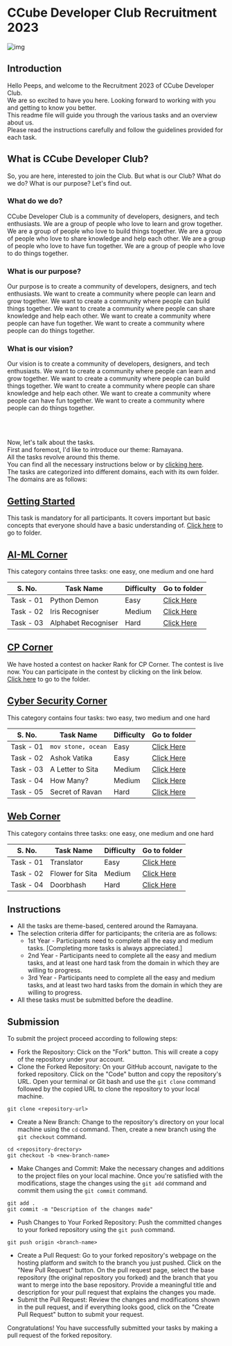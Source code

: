 # CCube Developer Club Recruitment 2023

![img](https://encyclopediaofjainism.com/wp-content/uploads/2020/06/ram-sita.webp)


## Introduction
Hello Peeps, and welcome to the Recruitment 2023 of CCube Developer Club. <br/>
We are so excited to have you here. Looking forward to working with you and getting to know you better.<br/>
This readme file will guide you through the various tasks and an overview about us. <br/>
Please read the instructions carefully and follow the guidelines provided for each task.

## What is CCube Developer Club?
So, you are here, interested to join the Club. But what is our Club? What do we do? What is our purpose? Let's find out.

### What do we do?

CCube Developer Club is a community of developers, designers, and tech enthusiasts. We are a group of people who love to learn and grow together. We are a group of people who love to build things together. We are a group of people who love to share knowledge and help each other. We are a group of people who love to have fun together. We are a group of people who love to do things together.

### What is our purpose?

Our purpose is to create a community of developers, designers, and tech enthusiasts. We want to create a community where people can learn and grow together. We want to create a community where people can build things together. We want to create a community where people can share knowledge and help each other. We want to create a community where people can have fun together. We want to create a community where people can do things together.

### What is our vision?

Our vision is to create a community of developers, designers, and tech enthusiasts. We want to create a community where people can learn and grow together. We want to create a community where people can build things together. We want to create a community where people can share knowledge and help each other. We want to create a community where people can have fun together. We want to create a community where people can do things together.

<br/><br/>

Now, let's talk about the tasks.<br/>
First and foremost, I'd like to introduce our theme: Ramayana.<br/>
All the tasks revolve around this theme.<br/>
You can find all the necessary instructions below or by [clicking here](https://github.com/CCube-Club/Recruitment-2023/blob/main/README.md#instructions).<br/>
The tasks are categorized into different domains, each with its own folder. The domains are as follows:

## [Getting Started](https://github.com/CCube-Club/Recruitment-2023/tree/ba3737490fb82eb78f1427f9d3cb1a64312d9472/Getting%20Started)

This task is mandatory for all participants. It covers important but basic concepts that everyone should have a basic understanding of.
[Click here](https://github.com/CCube-Club/Recruitment-2023/tree/ba3737490fb82eb78f1427f9d3cb1a64312d9472/Getting%20Started) to go to folder.

## [AI-ML Corner](https://github.com/CCube-Club/Recruitment-2023/tree/ba3737490fb82eb78f1427f9d3cb1a64312d9472/AI-ML%20Corner)

This category contains three tasks: one easy, one medium and one hard

S. No. | Task Name | Difficulty | Go to folder
--- | --- | --- | --- |
Task - 01 | Python Demon | Easy | [Click Here](https://github.com/CCube-Club/Recruitment-2023/tree/ba3737490fb82eb78f1427f9d3cb1a64312d9472/AI-ML%20Corner/Pythonic%20Demon-CCube-Easy)
Task - 02 | Iris Recogniser | Medium | [Click Here](https://github.com/CCube-Club/Recruitment-2023/tree/ba3737490fb82eb78f1427f9d3cb1a64312d9472/AI-ML%20Corner/Iris%20Recogniser-CCube-Medium)
Task - 03 | Alphabet Recogniser | Hard | [Click Here](https://github.com/CCube-Club/Recruitment-2023/tree/ba3737490fb82eb78f1427f9d3cb1a64312d9472/AI-ML%20Corner/Alphabet%20Recogniser-CCube-Hard)


## [CP Corner](https://github.com/CCube-Club/Recruitment-2023/tree/ba3737490fb82eb78f1427f9d3cb1a64312d9472/CP%20Corner)

We have hosted a contest on hacker Rank for CP Corner. The contest is live now. You can participate in the contest by clicking on the link below. <br/>
[Click here](https://github.com/CCube-Club/Recruitment-2023/tree/ba3737490fb82eb78f1427f9d3cb1a64312d9472/CP%20Corner) to go to the folder.

## [Cyber Security Corner](https://github.com/CCube-Club/Recruitment-2023/tree/ba3737490fb82eb78f1427f9d3cb1a64312d9472/Cyber%20Security%20Corner)

This category contains four tasks: two easy, two medium and one hard

S. No. | Task Name | Difficulty | Go to folder
--- | --- |------------| --- |
Task - 01 | `mov stone, ocean` | Easy       | [Click Here](https://github.com/CCube-Club/Recruitment-2023/tree/93c253762bbd56cae371843115036a990ae87bc1/Cyber%20Security%20Corner/mov%20stone%2C%20ocean-CCube-Easy)
Task - 02 | Ashok Vatika | Easy       | [Click Here](https://github.com/CCube-Club/Recruitment-2023/tree/93c253762bbd56cae371843115036a990ae87bc1/Cyber%20Security%20Corner/Ashok%20Vatika-CCube-Easy)
Task - 03 | A Letter to Sita | Medium     | [Click Here](https://github.com/CCube-Club/Recruitment-2023/tree/93c253762bbd56cae371843115036a990ae87bc1/Cyber%20Security%20Corner/A%20Letter%20To%20Sita-Ccube-Medium)
Task - 04 | How Many? | Medium       | [Click Here](https://github.com/CCube-Club/Recruitment-2023/tree/b9549152cb416e5655fac570f9600ec00f775520/Cyber%20Security%20Corner/How%20many-CCube-Medium)
Task - 05 | Secret of Ravan | Hard     | [Click Here](https://github.com/CCube-Club/Recruitment-2023/tree/b9549152cb416e5655fac570f9600ec00f775520/Cyber%20Security%20Corner/Secret%20of%20Ravan-CCube-Hard)

## [Web Corner](https://github.com/CCube-Club/Recruitment-2023/tree/ba3737490fb82eb78f1427f9d3cb1a64312d9472/Cyber%20Security%20Corner)

This category contains three tasks: one easy, one medium and one hard

S. No. | Task Name | Difficulty | Go to folder
--- | --- | --- | --- |
Task - 01 | Translator | Easy | [Click Here](https://github.com/CCube-Club/Recruitment-2023/tree/ba3737490fb82eb78f1427f9d3cb1a64312d9472/Web%20Tasks/Translator%20CCube%20Easy)
Task - 02 | Flower for Sita | Medium | [Click Here](https://github.com/CCube-Club/Recruitment-2023/tree/ba3737490fb82eb78f1427f9d3cb1a64312d9472/Web%20Tasks/Flower%20for%20Sita%20CCube%20Medium)
Task - 04 | Doorbhash | Hard | [Click Here](https://github.com/CCube-Club/Recruitment-2023/tree/ba3737490fb82eb78f1427f9d3cb1a64312d9472/Web%20Tasks/Doorbhash%20CCube%20Hard)

## Instructions

- All the tasks are theme-based, centered around the Ramayana.
- The selection criteria differ for participants; the criteria are as follows:
    - 1st Year - Participants need to complete all the easy and medium tasks. [Completing more tasks is always appreciated.]
    - 2nd Year - Participants need to complete all the easy and medium tasks, and at least one hard task from the domain in which they are willing to progress.
    - 3rd Year - Participants need to complete all the easy and medium tasks, and at least two hard tasks from the domain in which they are willing to progress.
- All these tasks must be submitted before the deadline.

## Submission
To submit the project proceed according to following steps:
- Fork the Repository: Click on the "Fork" button. This will create a copy of the repository under your account.
- Clone the Forked Repository: On your GitHub account, navigate to the forked repository. Click on the "Code" button and copy the repository's URL. Open your terminal or Git bash and use the `git clone` command followed by the copied URL to clone the repository to your local machine.
```
git clone <repository-url>
```
- Create a New Branch: Change to the repository's directory on your local machine using the `cd` command. Then, create a new branch using the `git checkout` command.
```
cd <repository-drectory>
git checkout -b <new-branch-name>
```
- Make Changes and Commit: Make the necessary changes and additions to the project files on your local machine. Once you're satisfied with the modifications, stage the changes using the `git add` command and commit them using the `git commit` command.
```
git add .
git commit -m "Description of the changes made"
```
- Push Changes to Your Forked Repository: Push the committed changes to your forked repository using the `git push` command.
```
git push origin <branch-name>
```
- Create a Pull Request: Go to your forked repository's webpage on the hosting platform and switch to the branch you just pushed. Click on the "New Pull Request" button. On the pull request page, select the base repository (the original repository you forked) and the branch that you want to merge into the base repository. Provide a meaningful title and description for your pull request that explains the changes you made.
- Submit the Pull Request: Review the changes and modifications shown in the pull request, and if everything looks good, click on the "Create Pull Request" button to submit your request.

Congratulations! You have successfully submitted your tasks by making a pull request of the forked repository. 
